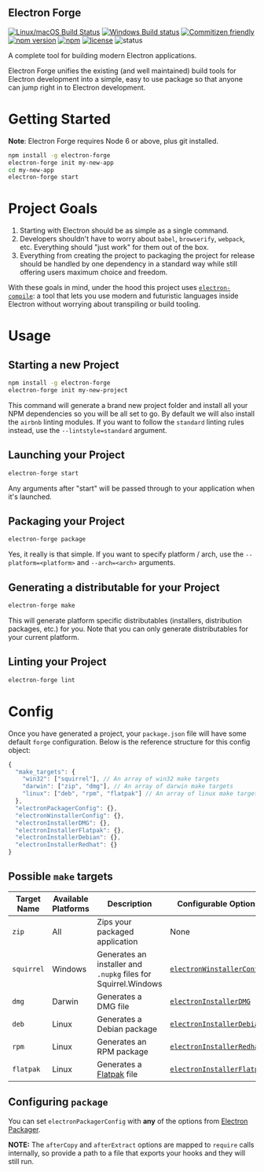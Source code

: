 Electron Forge
--------------
[![Linux/macOS Build Status](https://travis-ci.org/electron-userland/electron-forge.svg?branch=master)](https://travis-ci.org/electron-userland/electron-forge)
[![Windows Build status](https://ci.appveyor.com/api/projects/status/79ae80nek1eucyy3?svg=true)](https://ci.appveyor.com/project/electron-userland/electron-forge)
[![Commitizen friendly](https://img.shields.io/badge/commitizen-friendly-brightgreen.svg)](http://commitizen.github.io/cz-cli/)
[![npm version](https://badge.fury.io/js/electron-forge.svg)](https://www.npmjs.com/package/electron-forge)
[![npm](https://img.shields.io/npm/dt/electron-forge.svg?maxAge=2592000)](https://www.npmjs.com/package/electron-forge)
[![license](https://img.shields.io/github/license/electron-userland/electron-forge.svg)](https://github.com/electron-userland/electron-forge/blob/master/LICENSE)
![status](https://img.shields.io/badge/Status-%20Ready%20for%20Awesome-red.svg)

A complete tool for building modern Electron applications.

Electron Forge unifies the existing (and well maintained) build tools for
Electron development into a simple, easy to use package so that anyone can
jump right in to Electron development.

# Getting Started

**Note**: Electron Forge requires Node 6 or above, plus git installed.

```bash
npm install -g electron-forge
electron-forge init my-new-app
cd my-new-app
electron-forge start
```

# Project Goals

1. Starting with Electron should be as simple as a single command.
2. Developers shouldn't have to worry about `babel`, `browserify`, `webpack`,
etc.  Everything should "just work" for them out of the box.
3. Everything from creating the project to packaging the project for release
should be handled by one dependency in a standard way while still offering users
maximum choice and freedom.

With these goals in mind, under the hood this project uses
[`electron-compile`](https://github.com/electron/electron-compile): a tool
that lets you use modern and futuristic languages inside Electron without
worrying about transpiling or build tooling.

# Usage

## Starting a new Project

```bash
npm install -g electron-forge
electron-forge init my-new-project
```

This command will generate a brand new project folder and install all your NPM
dependencies so you will be all set to go.  By default we will also install the
`airbnb` linting modules.  If you want to follow the `standard` linting rules
instead, use the `--lintstyle=standard` argument.

## Launching your Project

```bash
electron-forge start
```

Any arguments after "start" will be passed through to your application when
it's launched.

## Packaging your Project

```bash
electron-forge package
```

Yes, it really is that simple.  If you want to specify platform / arch, use the
`--platform=<platform>` and `--arch=<arch>` arguments.

## Generating a distributable for your Project

```bash
electron-forge make
```

This will generate platform specific distributables (installers, distribution
packages, etc.) for you. Note that you can only generate distributables for your
current platform.

## Linting your Project

```bash
electron-forge lint
```

# Config

Once you have generated a project, your `package.json` file will have some
default `forge` configuration.  Below is the reference structure for this
config object:

```javascript
{
  "make_targets": {
    "win32": ["squirrel"], // An array of win32 make targets
    "darwin": ["zip", "dmg"], // An array of darwin make targets
    "linux": ["deb", "rpm", "flatpak"] // An array of linux make targets
  },
  "electronPackagerConfig": {},
  "electronWinstallerConfig": {},
  "electronInstallerDMG": {},
  "electronInstallerFlatpak": {},
  "electronInstallerDebian": {},
  "electronInstallerRedhat": {}
}
```

## Possible `make` targets

| Target Name | Available Platforms | Description | Configurable Options | Default? | Requirements |
|-------------|---------------------|-------------|----------------------|----------|--------------|
| `zip`       | All                 | Zips your packaged application | None | Yes | `zip` on Darwin/Linux |
| `squirrel`  | Windows             | Generates an installer and `.nupkg` files for Squirrel.Windows | [`electronWinstallerConfig`](https://github.com/electron/windows-installer#usage) | Yes |  |
| `dmg`       | Darwin              | Generates a DMG file | [`electronInstallerDMG`](https://github.com/mongodb-js/electron-installer-dmg#api) | No |  |
| `deb`       | Linux               | Generates a Debian package | [`electronInstallerDebian`](https://github.com/unindented/electron-installer-debian#options) | Yes | [`fakeroot` and `dpkg`](https://github.com/unindented/electron-installer-debian#requirements) |
| `rpm`       | Linux               | Generates an RPM package | [`electronInstallerRedhat`](https://github.com/unindented/electron-installer-redhat#options) | Yes | [`rpm`](https://github.com/unindented/electron-installer-redhatn#requirements) |
| `flatpak`   | Linux               | Generates a [Flatpak](http://flatpak.org/) file | [`electronInstallerFlatpak`](https://github.com/endlessm/electron-installer-flatpak#options) | No | [`flatpak-builder`](https://github.com/endlessm/electron-installer-flatpak#requirements) |

## Configuring `package`

You can set `electronPackagerConfig` with **any** of the options from
[Electron Packager](https://github.com/electron-userland/electron-packager/blob/master/docs/api.md).

**NOTE:** The `afterCopy` and `afterExtract` options are mapped to `require`
calls internally, so provide a path to a file that exports your hooks and they
will still run.
